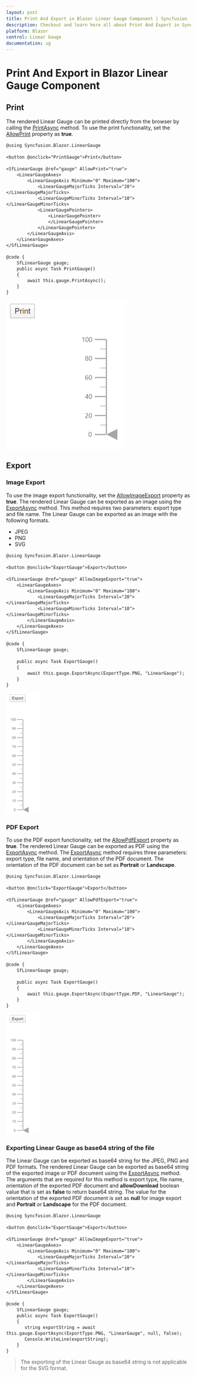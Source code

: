 ```yaml
---
layout: post
title: Print And Export in Blazor Linear Gauge Component | Syncfusion
description: Checkout and learn here all about Print And Export in Syncfusion Blazor Linear Gauge component and more.
platform: Blazor
control: Linear Gauge
documentation: ug
---
```


# Print And Export in Blazor Linear Gauge Component

## Print

The rendered Linear Gauge can be printed directly from the browser by calling the [PrintAsync](https://help.syncfusion.com/cr/blazor/Syncfusion.Blazor.LinearGauge.SfLinearGauge.html#methods) method. To use the print functionality, set the [AllowPrint](https://help.syncfusion.com/cr/blazor/Syncfusion.Blazor.LinearGauge.SfLinearGauge.html#Syncfusion_Blazor_LinearGauge_SfLinearGauge_AllowPrint) property as **true**.

```cshtml
@using Syncfusion.Blazor.LinearGauge

<button @onclick="PrintGauge">Print</button>

<SfLinearGauge @ref="gauge" AllowPrint="true">
    <LinearGaugeAxes>
        <LinearGaugeAxis Minimum="0" Maximum="100">
            <LinearGaugeMajorTicks Interval="20"></LinearGaugeMajorTicks>
            <LinearGaugeMinorTicks Interval="10"></LinearGaugeMinorTicks>
            <LinearGaugePointers>
                <LinearGaugePointer>
                </LinearGaugePointer>
            </LinearGaugePointers>
        </LinearGaugeAxis>
    </LinearGaugeAxes>
</SfLinearGauge>

@code {
    SfLinearGauge gauge;
    public async Task PrintGauge()
    {
        await this.gauge.PrintAsync();
    }
}
```

![Blazor Linear Gauge with Printing](images/blazor-linear-gauge-with-printing.png)

## Export

### Image Export

To use the image export functionality, set the [AllowImageExport](https://help.syncfusion.com/cr/blazor/Syncfusion.Blazor.LinearGauge.SfLinearGauge.html#Syncfusion_Blazor_LinearGauge_SfLinearGauge_AllowImageExport) property as **true**. The rendered Linear Gauge can be exported as an image using the [ExportAsync](https://help.syncfusion.com/cr/blazor/Syncfusion.Blazor.LinearGauge.SfLinearGauge.html#methods) method. This method requires two parameters: export type and file name. The Linear Gauge can be exported as an image with the following formats.

* JPEG
* PNG
* SVG

```cshtml
@using Syncfusion.Blazor.LinearGauge

<button @onclick="ExportGauge">Export</button>

<SfLinearGauge @ref="gauge" AllowImageExport="true">
    <LinearGaugeAxes>
        <LinearGaugeAxis Minimum="0" Maximum="100">
            <LinearGaugeMajorTicks Interval="20"></LinearGaugeMajorTicks>
            <LinearGaugeMinorTicks Interval="10"></LinearGaugeMinorTicks>
        </LinearGaugeAxis>
    </LinearGaugeAxes>
</SfLinearGauge>

@code {
    SfLinearGauge gauge;

    public async Task ExportGauge()
    {
        await this.gauge.ExportAsync(ExportType.PNG, "LinearGauge");
    }
}
```

![Blazor Linear Gauge Image export](images/blazor-linear-gauge-image-export.png)

### PDF Export

To use the PDF export functionality, set the [AllowPdfExport](https://help.syncfusion.com/cr/blazor/Syncfusion.Blazor.LinearGauge.SfLinearGauge.html#Syncfusion_Blazor_LinearGauge_SfLinearGauge_AllowPdfExport) property as **true**. The rendered Linear Gauge can be exported as PDF using the [ExportAsync](https://help.syncfusion.com/cr/blazor/Syncfusion.Blazor.LinearGauge.SfLinearGauge.html#methods) method. The [ExportAsync](https://help.syncfusion.com/cr/blazor/Syncfusion.Blazor.LinearGauge.SfLinearGauge.html#methods) method requires three parameters: export type, file name, and orientation of the PDF document. The orientation of the PDF document can be set as **Portrait** or **Landscape**.

```cshtml
@using Syncfusion.Blazor.LinearGauge

<button @onclick="ExportGauge">Export</button>

<SfLinearGauge @ref="gauge" AllowPdfExport="true">
    <LinearGaugeAxes>
        <LinearGaugeAxis Minimum="0" Maximum="100">
            <LinearGaugeMajorTicks Interval="20"></LinearGaugeMajorTicks>
            <LinearGaugeMinorTicks Interval="10"></LinearGaugeMinorTicks>
        </LinearGaugeAxis>
    </LinearGaugeAxes>
</SfLinearGauge>

@code {
    SfLinearGauge gauge;

    public async Task ExportGauge()
    {
        await this.gauge.ExportAsync(ExportType.PDF, "LinearGauge");
    }
}
```

![Blazor Linear Gauge PDF Export](images/blazor-linear-gauge-image-export.png)

### Exporting Linear Gauge as base64 string of the file

The Linear Gauge can be exported as base64 string for the JPEG, PNG and PDF formats. The rendered Linear Gauge can be exported as base64 string of the exported image or PDF document using the [ExportAsync](https://help.syncfusion.com/cr/blazor/Syncfusion.Blazor.LinearGauge.SfLinearGauge.html#methods) method. The arguments that are required for this method is export type, file name, orientation of the exported PDF document and **allowDownload** boolean value that is set as **false** to return base64 string. The value for the orientation of the exported PDF document is set as **null** for image export and **Portrait** or **Landscape** for the PDF document.

```cshtml
@using Syncfusion.Blazor.LinearGauge

<button @onclick="ExportGauge">Export</button>

<SfLinearGauge @ref="gauge" AllowImageExport="true">
    <LinearGaugeAxes>
        <LinearGaugeAxis Minimum="0" Maximum="100">
            <LinearGaugeMajorTicks Interval="20"></LinearGaugeMajorTicks>
            <LinearGaugeMinorTicks Interval="10"></LinearGaugeMinorTicks>
        </LinearGaugeAxis>
    </LinearGaugeAxes>
</SfLinearGauge>

@code {
    SfLinearGauge gauge;
    public async Task ExportGauge()
    {
       string exportString = await this.gauge.ExportAsync(ExportType.PNG, "LinearGauge", null, false);
       Console.WriteLine(exportString);
    }
}
```

>The exporting of the Linear Gauge as base64 string is not applicable for the SVG format.